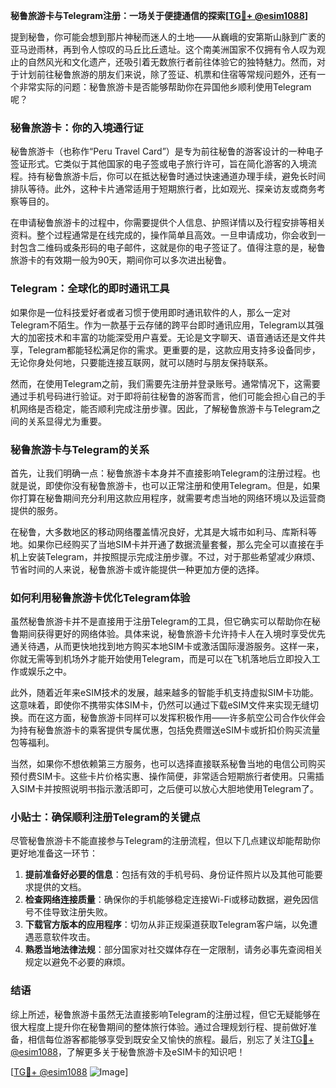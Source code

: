 **秘鲁旅游卡与Telegram注册：一场关于便捷通信的探索[[TG💪+ @esim1088](https://t.me/s/esim1088)]**

提到秘鲁，你可能会想到那片神秘而迷人的土地——从巍峨的安第斯山脉到广袤的亚马逊雨林，再到令人惊叹的马丘比丘遗址。这个南美洲国家不仅拥有令人叹为观止的自然风光和文化遗产，还吸引着无数旅行者前往体验它的独特魅力。然而，对于计划前往秘鲁旅游的朋友们来说，除了签证、机票和住宿等常规问题外，还有一个非常实际的问题：秘鲁旅游卡是否能够帮助你在异国他乡顺利使用Telegram呢？

### 秘鲁旅游卡：你的入境通行证

秘鲁旅游卡（也称作“Peru Travel Card”）是专为前往秘鲁的游客设计的一种电子签证形式。它类似于其他国家的电子签或电子旅行许可，旨在简化游客的入境流程。持有秘鲁旅游卡后，你可以在抵达秘鲁时通过快速通道办理手续，避免长时间排队等待。此外，这种卡片通常适用于短期旅行者，比如观光、探亲访友或商务考察等目的。

在申请秘鲁旅游卡的过程中，你需要提供个人信息、护照详情以及行程安排等相关资料。整个过程通常是在线完成的，操作简单且高效。一旦申请成功，你会收到一封包含二维码或条形码的电子邮件，这就是你的电子签证了。值得注意的是，秘鲁旅游卡的有效期一般为90天，期间你可以多次进出秘鲁。

### Telegram：全球化的即时通讯工具

如果你是一位科技爱好者或者习惯于使用即时通讯软件的人，那么一定对Telegram不陌生。作为一款基于云存储的跨平台即时通讯应用，Telegram以其强大的加密技术和丰富的功能深受用户喜爱。无论是文字聊天、语音通话还是文件共享，Telegram都能轻松满足你的需求。更重要的是，这款应用支持多设备同步，无论你身处何地，只要能连接互联网，就可以随时与朋友保持联系。

然而，在使用Telegram之前，我们需要先注册并登录账号。通常情况下，这需要通过手机号码进行验证。对于即将前往秘鲁的游客而言，他们可能会担心自己的手机网络是否稳定，能否顺利完成注册步骤。因此，了解秘鲁旅游卡与Telegram之间的关系显得尤为重要。

### 秘鲁旅游卡与Telegram的关系

首先，让我们明确一点：秘鲁旅游卡本身并不直接影响Telegram的注册过程。也就是说，即使你没有秘鲁旅游卡，也可以正常注册和使用Telegram。但是，如果你打算在秘鲁期间充分利用这款应用程序，就需要考虑当地的网络环境以及运营商提供的服务。

在秘鲁，大多数地区的移动网络覆盖情况良好，尤其是大城市如利马、库斯科等地。如果你已经购买了当地SIM卡并开通了数据流量套餐，那么完全可以直接在手机上安装Telegram，并按照提示完成注册步骤。不过，对于那些希望减少麻烦、节省时间的人来说，秘鲁旅游卡或许能提供一种更加方便的选择。

### 如何利用秘鲁旅游卡优化Telegram体验

虽然秘鲁旅游卡并不是直接用于注册Telegram的工具，但它确实可以帮助你在秘鲁期间获得更好的网络体验。具体来说，秘鲁旅游卡允许持卡人在入境时享受优先通关待遇，从而更快地找到地方购买本地SIM卡或激活国际漫游服务。这样一来，你就无需等到机场外才能开始使用Telegram，而是可以在飞机落地后立即投入工作或娱乐之中。

此外，随着近年来eSIM技术的发展，越来越多的智能手机支持虚拟SIM卡功能。这意味着，即使你不携带实体SIM卡，仍然可以通过下载eSIM文件来实现无缝切换。而在这方面，秘鲁旅游卡同样可以发挥积极作用——许多航空公司合作伙伴会为持有秘鲁旅游卡的乘客提供专属优惠，包括免费赠送eSIM卡或折扣价购买流量包等福利。

当然，如果你不想依赖第三方服务，也可以选择直接联系秘鲁当地的电信公司购买预付费SIM卡。这些卡片价格实惠、操作简便，非常适合短期旅行者使用。只需插入SIM卡并按照说明书指示激活即可，之后便可以放心大胆地使用Telegram了。

### 小贴士：确保顺利注册Telegram的关键点

尽管秘鲁旅游卡不能直接参与Telegram的注册流程，但以下几点建议却能帮助你更好地准备这一环节：

1. **提前准备好必要的信息**：包括有效的手机号码、身份证件照片以及其他可能要求提供的文档。
2. **检查网络连接质量**：确保你的手机能够稳定连接Wi-Fi或移动数据，避免因信号不佳导致注册失败。
3. **下载官方版本的应用程序**：切勿从非正规渠道获取Telegram客户端，以免遭遇恶意软件攻击。
4. **熟悉当地法律法规**：部分国家对社交媒体存在一定限制，请务必事先查阅相关规定以避免不必要的麻烦。

### 结语

综上所述，秘鲁旅游卡虽然无法直接影响Telegram的注册过程，但它无疑能够在很大程度上提升你在秘鲁期间的整体旅行体验。通过合理规划行程、提前做好准备，相信每位游客都能够享受到既安全又愉快的旅程。最后，别忘了关注[TG💪+ @esim1088](https://t.me/s/esim1088)，了解更多关于秘鲁旅游卡及eSIM卡的知识吧！

[[TG💪+ @esim1088](https://t.me/s/esim1088) ![Image](https://i.postimg.cc/4NQfJmqS/Snipaste-2025-05-13-00-14-12.png)]